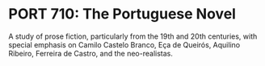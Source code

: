 # PORT 710: The Portuguese Novel

A study of prose fiction, particularly from the 19th and 20th centuries, with special emphasis on Camilo Castelo Branco, Eça de Queirós, Aquilino Ribeiro, Ferreira de Castro, and the neo-realistas.